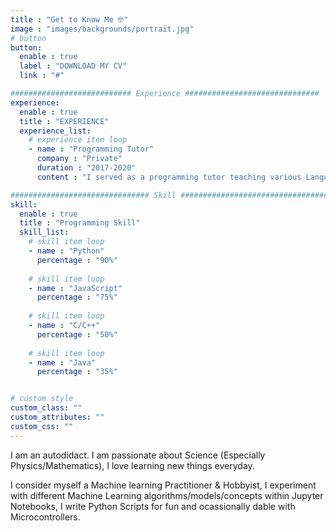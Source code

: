 ```yaml
---
title : "Get to Know Me 🤓"
image : "images/backgrounds/portrait.jpg"
# button
button:
  enable : true
  label : "DOWNLOAD MY CV"
  link : "#"

########################### Experience ##############################
experience:
  enable : true
  title : "EXPERIENCE"
  experience_list:
    # experience item loop
    - name : "Programming Tutor"
      company : "Private"
      duration : "2017-2020"
      content : "I served as a programming tutor teaching various Languages like Python, HTML, CSS and JavaScript."

############################### Skill #################################
skill:
  enable : true
  title : "Programming Skill"
  skill_list:
    # skill item loop
    - name : "Python"
      percentage : "90%"
      
    # skill item loop
    - name : "JavaScript"
      percentage : "75%"
      
    # skill item loop
    - name : "C/C++"
      percentage : "50%"
      
    # skill item loop
    - name : "Java"
      percentage : "35%"


# custom style
custom_class: "" 
custom_attributes: "" 
custom_css: ""
---
```


I am an autodidact. I am passionate about Science (Especially Physics/Mathematics), I love learning new things everyday.

I consider myself a Machine learning Practitioner & Hobbyist, I experiment with different Machine Learning algorithms/models/concepts within Jupyter Notebooks, I write Python Scripts for fun and ocassionally dable with Microcontrollers.